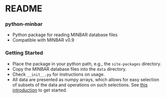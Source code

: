 # README #

### python-minbar ###

* Python package for reading MINBAR database files
* Compatible with MINBAR v0.9

### Getting Started ###

* Place the package in your python path, e.g., the `site-packages` directory.
* Copy the MINBAR database files into the `data` directory.
* Check `__init__.py` for instructions on usage.
* All data are presented as numpy arrays, which allows for easy selection of subsets of the data and operations on such selections. See [this introduction](https://docs.scipy.org/doc/numpy-dev/user/quickstart.html) to get started.